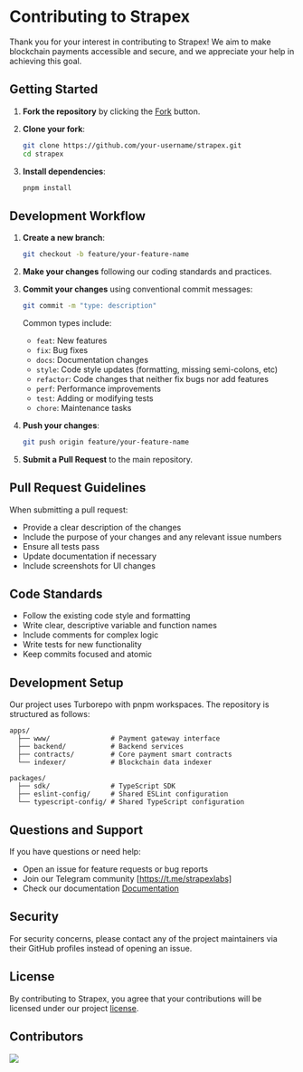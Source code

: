 # Contributing to Strapex

Thank you for your interest in contributing to Strapex! We aim to make blockchain payments accessible and secure, and we appreciate your help in achieving this goal.

## Getting Started

1. **Fork the repository** by clicking the [Fork](https://github.com/strapexlabs/strapex/fork) button.

2. **Clone your fork**:

   ```bash
   git clone https://github.com/your-username/strapex.git
   cd strapex
   ```

3. **Install dependencies**:

   ```bash
   pnpm install
   ```

## Development Workflow

1. **Create a new branch**:

   ```bash
   git checkout -b feature/your-feature-name
   ```

2. **Make your changes** following our coding standards and practices.

3. **Commit your changes** using conventional commit messages:

   ```bash
   git commit -m "type: description"
   ```

   Common types include:

   - `feat`: New features
   - `fix`: Bug fixes
   - `docs`: Documentation changes
   - `style`: Code style updates (formatting, missing semi-colons, etc)
   - `refactor`: Code changes that neither fix bugs nor add features
   - `perf`: Performance improvements
   - `test`: Adding or modifying tests
   - `chore`: Maintenance tasks

4. **Push your changes**:

   ```bash
   git push origin feature/your-feature-name
   ```

5. **Submit a Pull Request** to the main repository.

## Pull Request Guidelines

When submitting a pull request:

- Provide a clear description of the changes
- Include the purpose of your changes and any relevant issue numbers
- Ensure all tests pass
- Update documentation if necessary
- Include screenshots for UI changes

## Code Standards

- Follow the existing code style and formatting
- Write clear, descriptive variable and function names
- Include comments for complex logic
- Write tests for new functionality
- Keep commits focused and atomic

## Development Setup

Our project uses Turborepo with pnpm workspaces. The repository is structured as follows:

```
apps/
  ├── www/               # Payment gateway interface
  ├── backend/           # Backend services
  ├── contracts/         # Core payment smart contracts
  └── indexer/           # Blockchain data indexer

packages/
  ├── sdk/               # TypeScript SDK
  ├── eslint-config/     # Shared ESLint configuration
  └── typescript-config/ # Shared TypeScript configuration
```

## Questions and Support

If you have questions or need help:

- Open an issue for feature requests or bug reports
- Join our Telegram community [https://t.me/strapexlabs]
- Check our documentation [Documentation](README)

## Security

For security concerns, please contact any of the project maintainers via their GitHub profiles instead of opening an issue.

## License

By contributing to Strapex, you agree that your contributions will be licensed under our project [license](LICENSE).

## Contributors

<a href="https://github.com/StrapexLabs/strapex/graphs/contributors">
  <img src="https://contrib.rocks/image?repo=StrapexLabs/strapex" />
</a>
